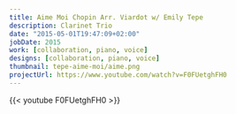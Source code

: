 ```yaml
---
title: Aime Moi Chopin Arr. Viardot w/ Emily Tepe
description: Clarinet Trio
date: "2015-05-01T19:47:09+02:00"
jobDate: 2015
work: [collaboration, piano, voice]
designs: [collaboration, piano, voice]
thumbnail: tepe-aime-moi/aime.png
projectUrl: https://www.youtube.com/watch?v=F0FUetghFH0
---
```


{{< youtube F0FUetghFH0 >}}